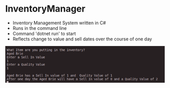 # InventoryManager

* Inventory Management System written in C#
* Runs in the command line
* Command 'dotnet run' to start
* Reflects change to value and sell dates over the course of one day

![](InventoryManager.png)